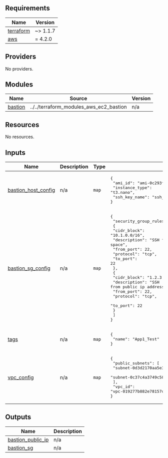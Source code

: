 <!-- BEGIN_TF_DOCS -->
## Requirements

| Name | Version |
|------|---------|
| <a name="requirement_terraform"></a> [terraform](#requirement\_terraform) | ~> 1.1.7 |
| <a name="requirement_aws"></a> [aws](#requirement\_aws) | = 4.2.0 |

## Providers

No providers.

## Modules

| Name | Source | Version |
|------|--------|---------|
| <a name="module_bastion"></a> [bastion](#module\_bastion) | ../../terraform_modules_aws_ec2_bastion | n/a |

## Resources

No resources.

## Inputs

| Name | Description | Type | Default | Required |
|------|-------------|------|---------|:--------:|
| <a name="input_bastion_host_config"></a> [bastion\_host\_config](#input\_bastion\_host\_config) | n/a | `map` | <pre>{<br>  "ami_id": "ami-0c293f3f676ec4f90",<br>  "instance_type": "t3.nano",<br>  "ssh_key_name": "ssh_keys_poc"<br>}</pre> | yes |
| <a name="input_bastion_sg_config"></a> [bastion\_sg\_config](#input\_bastion\_sg\_config) | n/a | `map` | <pre>{<br>  "security_group_rules": [<br>    {<br>      "cidr_block": "10.1.0.0/16",<br>      "description": "SSH from private ip address network space",<br>      "from_port": 22,<br>      "protocol": "tcp",<br>      "to_port": 22<br>    },<br>    {<br>      "cidr_block": "1.2.3.4/32",<br>      "description": "SSH from public ip address",<br>      "from_port": 22,<br>      "protocol": "tcp",<br>      "to_port": 22<br>    }<br>  ]<br>}</pre> | yes |
| <a name="input_tags"></a> [tags](#input\_tags) | n/a | `map` | <pre>{<br>  "name": "App1_Test"<br>}</pre> | yes |
| <a name="input_vpc_config"></a> [vpc\_config](#input\_vpc\_config) | n/a | `map` | <pre>{<br>  "public_subnets": [<br>    "subnet-0d3d2170aa5e3d8e8",<br>    "subnet-0c37c4a3749c58279"<br>  ],<br>  "vpc_id": "vpc-019277b882e78157d"<br>}</pre> | yes |

## Outputs

| Name | Description |
|------|-------------|
| <a name="output_bastion_public_ip"></a> [bastion\_public\_ip](#output\_bastion\_public\_ip) | n/a |
| <a name="output_bastion_sg"></a> [bastion\_sg](#output\_bastion\_sg) | n/a |
<!-- END_TF_DOCS -->